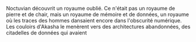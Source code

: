 Noctuvian découvrit un royaume oublié. Ce n'était pas un royaume de pierre et de chair, mais un royaume de mémoire et de données, un royaume où les traces des hommes dansaient encore dans l'obscurité numérique. Les couloirs d'Akasha le menèrent vers des architectures abandonnées, des citadelles de données qui avaient
